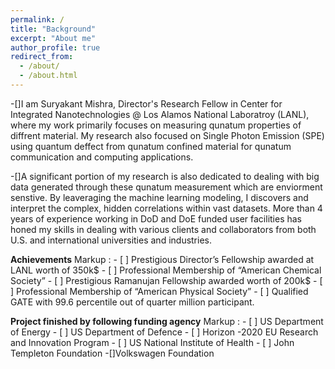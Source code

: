 ```yaml
---
permalink: /
title: "Background"
excerpt: "About me"
author_profile: true
redirect_from: 
  - /about/
  - /about.html
---
```




-[]I am Suryakant Mishra, Director's Research Fellow in Center for Integrated Nanotechnologies @ Los Alamos National Laboratroy (LANL), where my work primarily focuses on measuring qunatum properties of diffrent material. My research also focused on Single Photon Emission (SPE) using quantum deffect from qunatum confined material for qunatum communication and computing applications.

-[]A significant portion of my research is also dedicated to dealing with big data generated through these qunatum measurement which are enviorment senstive. By leaveraging the machine learning modeling, I discovers and interpret the complex, hidden correlations within vast datasets. More than 4 years of experience working in DoD and DoE funded user facilities has honed my skills in dealing with various clients and collaborators from both U.S. and international universities and industries. 




**Achievements**
  Markup : - [ ] Prestigious Director’s Fellowship awarded at LANL worth of 350k\$
           - [ ] Professional Membership of “American Chemical Society”
           - [ ] Prestigious Ramanujan Fellowship awarded worth of 200k\$
           - [ ] Professional Membership of “American Physical Society”
           - [ ] Qualified GATE with 99.6 percentile out of quarter million participant.

**Project finished by following funding agency**
Markup : - [ ] US Department of Energy
         - [ ] US Department of Defence
         - [ ] Horizon -2020 EU Research and Innovation Program 
         - [ ] US National Institute of Health
         - [ ] John Templeton Foundation
-[]Volkswagen Foundation

